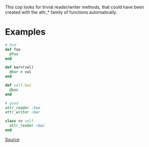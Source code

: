 
This cop looks for trivial reader/writer methods, that could
have been created with the attr_* family of functions automatically.

# Examples

```ruby
# bad
def foo
  @foo
end

def bar=(val)
  @bar = val
end

def self.baz
  @baz
end

# good
attr_reader :foo
attr_writer :bar

class << self
  attr_reader :baz
end
```

[Source](http://www.rubydoc.info/gems/rubocop/RuboCop/Cop/Style/TrivialAccessors)